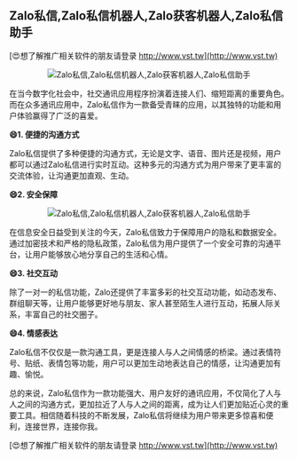 ## **Zalo私信,Zalo私信机器人,Zalo获客机器人,Zalo私信助手**

[😍想了解推广相关软件的朋友请登录 http://www.vst.tw](http://www.vst.tw)

 <center><img src="https://vst.tw/MP4/tuiguang/png/5.png" alt="Zalo私信,Zalo私信机器人,Zalo获客机器人,Zalo私信助手"></center>

在当今数字化社会中，社交通讯应用程序扮演着连接人们、缩短距离的重要角色。而在众多通讯应用中，Zalo私信作为一款备受青睐的应用，以其独特的功能和用户体验赢得了广泛的喜爱。

**😄1. 便捷的沟通方式**

Zalo私信提供了多种便捷的沟通方式，无论是文字、语音、图片还是视频，用户都可以通过Zalo私信进行实时互动。这种多元的沟通方式为用户带来了更丰富的交流体验，让沟通更加直观、生动。

**😄2. 安全保障**

 <center><img src="https://vst.tw/MP4/tuiguang/png/3.png" alt="Zalo私信,Zalo私信机器人,Zalo获客机器人,Zalo私信助手"></center>

在信息安全日益受到关注的今天，Zalo私信致力于保障用户的隐私和数据安全。通过加密技术和严格的隐私政策，Zalo私信为用户提供了一个安全可靠的沟通平台，让用户能够放心地分享自己的生活和心情。

**😄3. 社交互动**

除了一对一的私信功能，Zalo还提供了丰富多彩的社交互动功能，如动态发布、群组聊天等，让用户能够更好地与朋友、家人甚至陌生人进行互动，拓展人际关系，丰富自己的社交圈子。

**😄4. 情感表达**

Zalo私信不仅仅是一款沟通工具，更是连接人与人之间情感的桥梁。通过表情符号、贴纸、表情包等功能，用户可以更加生动地表达自己的情感，让沟通更加有趣、愉悦。

总的来说，Zalo私信作为一款功能强大、用户友好的通讯应用，不仅简化了人与人之间的沟通方式，更加拉近了人与人之间的距离，成为让人们更加贴近心灵的重要工具。相信随着科技的不断发展，Zalo私信将继续为用户带来更多惊喜和便利，连接世界，连接你我。

[😍想了解推广相关软件的朋友请登录 http://www.vst.tw](http://www.vst.tw)



